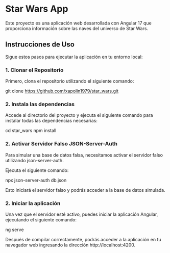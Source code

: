 # Star Wars App

Este proyecto es una aplicación web desarrollada con Angular 17 que proporciona información sobre las naves del universo de Star Wars.

## Instrucciones de Uso

Sigue estos pasos para ejecutar la aplicación en tu entorno local:

### 1. Clonar el Repositorio

Primero, clona el repositorio utilizando el siguiente comando:

git clone https://github.com/xapolin1979/star_wars.git


### 2. Instala las dependencias

Accede al directorio del proyecto y ejecuta el siguiente comando para instalar todas las dependencias necesarias:

cd star_wars
npm install

### 2. Activar Servidor Falso JSON-Server-Auth

Para simular una base de datos falsa, necesitamos activar el servidor falso utilizando json-server-auth.

Ejecuta el siguiente comando: 

npx json-server-auth db.json  

Esto iniciará el servidor falso y podrás acceder a la base de datos simulada.

### 2. Iniciar la aplicación

Una vez que el servidor esté activo, puedes iniciar la aplicación Angular,
ejecutando el siguiente comando:

ng serve

Después de compilar correctamente, podrás acceder a la aplicación en tu navegador web ingresando la dirección http://localhost:4200.


